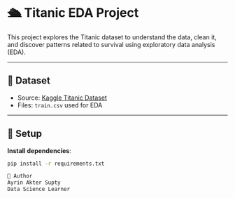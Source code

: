 # 🛳️ Titanic EDA Project

This project explores the Titanic dataset to understand the data, clean it, and discover patterns related to survival using exploratory data analysis (EDA).

---

## 📁 Dataset

- Source: [Kaggle Titanic Dataset](https://www.kaggle.com/competitions/titanic/data)
- Files: `train.csv` used for EDA

---

## 🔧 Setup

**Install dependencies**:

```bash
pip install -r requirements.txt

🧠 Author
Ayrin Akter Supty
Data Science Learner


```
